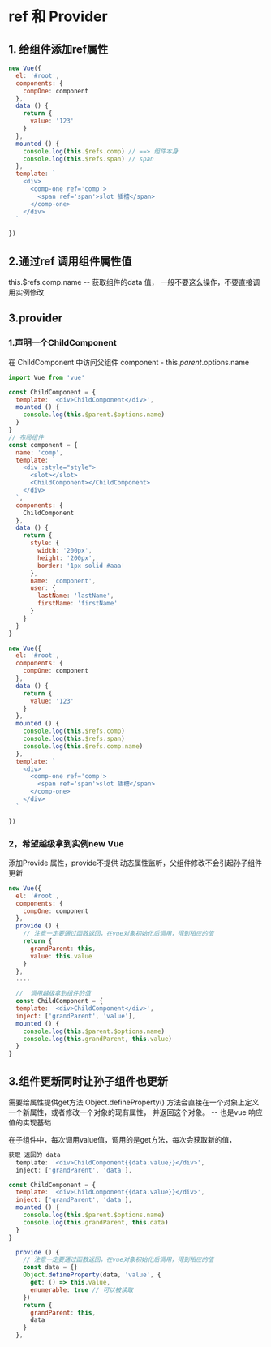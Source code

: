 # ref 和 Provider
## 1. 给组件添加ref属性
```javascript
new Vue({
  el: '#root',
  components: {
    compOne: component
  },
  data () {
    return {
      value: '123'
    }
  },
  mounted () {
    console.log(this.$refs.comp) // ==> 组件本身
    console.log(this.$refs.span) // span
  },
  template: `
    <div>
      <comp-one ref='comp'>
        <span ref='span'>slot 插槽</span>
      </comp-one>
    </div>
  `

})

```
## 2.通过ref 调用组件属性值
this.$refs.comp.name -- 获取组件的data 值， 一般不要这么操作，不要直接调用实例修改
 

## 3.provider

### 1.声明一个ChildComponent

在 ChildComponent 中访问父组件 component - this.$parent.$options.name
```javascript
import Vue from 'vue'

const ChildComponent = {
  template: '<div>ChildComponent</div>',
  mounted () {
    console.log(this.$parent.$options.name)
  }
}
// 布局组件
const component = {
  name: 'comp',
  template: `
    <div :style="style">
      <slot></slot>
      <ChildComponent></ChildComponent>
    </div>
  `,
  components: {
    ChildComponent
  },
  data () {
    return {
      style: {
        width: '200px',
        height: '200px',
        border: '1px solid #aaa'
      },
      name: 'component',
      user: {
        lastName: 'lastName',
        firstName: 'firstName'
      }
    }
  }
}

new Vue({
  el: '#root',
  components: {
    compOne: component
  },
  data () {
    return {
      value: '123'
    }
  },
  mounted () {
    console.log(this.$refs.comp)
    console.log(this.$refs.span)
    console.log(this.$refs.comp.name)
  },
  template: `
    <div>
      <comp-one ref='comp'>
        <span ref='span'>slot 插槽</span>
      </comp-one>
    </div>
  `

})

```

### 2，希望越级拿到实例new Vue
添加Provide 属性，provide不提供 动态属性监听，父组件修改不会引起孙子组件更新

```javascript
new Vue({
  el: '#root',
  components: {
    compOne: component
  },
  provide () {
    // 注意一定要通过函数返回，在vue对象初始化后调用，得到相应的值
    return {
      grandParent: this,
      value: this.value
    }
  },
  ....

  //  调用越级拿到组件的值
  const ChildComponent = {
  template: '<div>ChildComponent</div>',
  inject: ['grandParent', 'value'],
  mounted () {
    console.log(this.$parent.$options.name)
    console.log(this.grandParent, this.value)
  }
}
```
## 3.组件更新同时让孙子组件也更新
需要给属性提供get方法
Object.defineProperty() 方法会直接在一个对象上定义一个新属性，或者修改一个对象的现有属性， 并返回这个对象。 -- 也是vue 响应值的实现基础

在子组件中，每次调用value值，调用的是get方法，每次会获取新的值，
```javascript
获取 返回的 data 
  template: '<div>ChildComponent{{data.value}}</div>',
  inject: ['grandParent', 'data'],

const ChildComponent = {
  template: '<div>ChildComponent{{data.value}}</div>',
  inject: ['grandParent', 'data'],
  mounted () {
    console.log(this.$parent.$options.name)
    console.log(this.grandParent, this.data)
  }
}

  provide () {
    // 注意一定要通过函数返回，在vue对象初始化后调用，得到相应的值
    const data = {}
    Object.defineProperty(data, 'value', {
      get: () => this.value,
      enumerable: true // 可以被读取
    })
    return {
      grandParent: this,
      data
    }
  },
```
